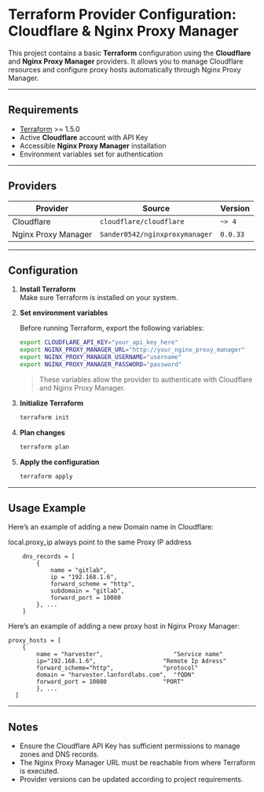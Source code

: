 # Terraform Provider Configuration: Cloudflare & Nginx Proxy Manager

This project contains a basic **Terraform** configuration using the **Cloudflare** and **Nginx Proxy Manager** providers. It allows you to manage Cloudflare resources and configure proxy hosts automatically through Nginx Proxy Manager.

---

## Requirements

- [Terraform](https://www.terraform.io/downloads) >= 1.5.0  
- Active **Cloudflare** account with API Key  
- Accessible **Nginx Proxy Manager** installation  
- Environment variables set for authentication  

---

## Providers

| Provider | Source | Version |
|----------|--------|---------|
| Cloudflare | `cloudflare/cloudflare` | `~> 4` |
| Nginx Proxy Manager | `Sander0542/nginxproxymanager` | `0.0.33` |

---

## Configuration

1. **Install Terraform**  
   Make sure Terraform is installed on your system.

2. **Set environment variables**  

   Before running Terraform, export the following variables:

   ```bash
   export CLOUDFLARE_API_KEY="your_api_key_here"
   export NGINX_PROXY_MANAGER_URL="http://your_nginx_proxy_manager"
   export NGINX_PROXY_MANAGER_USERNAME="username"
   export NGINX_PROXY_MANAGER_PASSWORD="password"
   ```

   > These variables allow the provider to authenticate with Cloudflare and Nginx Proxy Manager.

3. **Initialize Terraform**  

   ```bash
   terraform init
   ```

4. **Plan changes**  

   ```bash
   terraform plan
   ```

5. **Apply the configuration**  

   ```bash
   terraform apply
   ```

---

## Usage Example

Here’s an example of adding a new Domain name in Cloudflare:

local.proxy_ip always point to the same Proxy IP address
```hcl
    dns_records = [
        { 
            name = "gitlab", 
            ip = "192.168.1.6", 
            forward_scheme = "http", 
            subdomain = "gitlab", 
            forward_port = 10080 
        }, ...    
    ]
```
Here’s an example of adding a new proxy host in Nginx Proxy Manager:

```hcl
proxy_hosts = [
    { 
        name = "harvester",                    "Service name"
        ip="192.168.1.6",                   "Remote Ip Adress"
        forward_scheme="http",              "protocol"
        domain = "harvester.lanfordlabs.com",  "fQDN"
        forward_port = 10080                "PORT"
        }, ...    
  ]
```

---

## Notes

- Ensure the Cloudflare API Key has sufficient permissions to manage zones and DNS records.  
- The Nginx Proxy Manager URL must be reachable from where Terraform is executed.  
- Provider versions can be updated according to project requirements.

